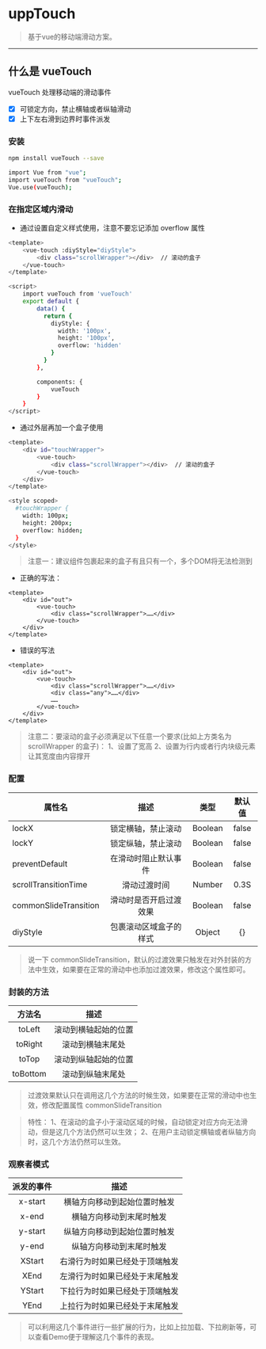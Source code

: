 # uppTouch

> 基于vue的移动端滑动方案。

------
## 什么是 vueTouch

vueTouch 处理移动端的滑动事件

- [x] 可锁定方向，禁止横轴或者纵轴滑动
- [x] 上下左右滑到边界时事件派发

### 安装
```bash
npm install vueTouch --save
```

```bash
import Vue from "vue";
import vueTouch from "vueTouch";
Vue.use(vueTouch);
```

### 在指定区域内滑动
* 通过设置自定义样式使用，注意不要忘记添加 overflow 属性
```bash
<template>
    <vue-touch :diyStyle="diyStyle">
        <div class="scrollWrapper"></div>  // 滚动的盒子
    </vue-touch>
</template>

<script>
    import vueTouch from 'vueTouch'
    export default {
        data() {
          return {
            diyStyle: {
              width: '100px',
              height: '100px',
              overflow: 'hidden'
            }
          }
        },

        components: {
            vueTouch
        }
    }
</script>
```
* 通过外层再加一个盒子使用
```bash
<template>
    <div id="touchWrapper">
        <vue-touch>
            <div class="scrollWrapper"></div>  // 滚动的盒子
        </vue-touch>
    </div>
</template>

<style scoped>
  #touchWrapper {
    width: 100px;
    height: 200px;
    overflow: hidden;
  }
</style>
```

> 注意一：建议组件包裹起来的盒子有且只有一个，多个DOM将无法检测到

* 正确的写法：
```
<template>
    <div id="out">
        <vue-touch>
            <div class="scrollWrapper">……</div>
        </vue-touch>
    </div>
</template>
```
* 错误的写法
```
<template>
    <div id="out">
        <vue-touch>
            <div class="scrollWrapper">……</div>
            <div class="any">……</div>
            ……
        </vue-touch>
    </div>
</template>
```

> 注意二：要滚动的盒子必须满足以下任意一个要求(比如上方类名为 scrollWrapper 的盒子)：
            1、设置了宽高
            2、设置为行内或者行内块级元素让其宽度由内容撑开

### 配置

| 属性名     | 描述   |  类型  |  默认值  |
| --------   | :----:  | :----:  | :----:  |
| lockX     | 锁定横轴，禁止滚动 |   Boolean     |   false     |
| lockY        |   锁定纵轴，禁止滚动   |   Boolean     |   false   |
| preventDefault        |   在滑动时阻止默认事件   |   Boolean     |   false   |
| scrollTransitionTime        |   滑动过渡时间   |   Number     |   0.3S   |
| commonSlideTransition        |   滑动时是否开启过渡效果   |    Boolean     |  false   |
| diyStyle        |   包裹滚动区域盒子的样式   |   Object     |   {}   |

> 说一下 commonSlideTransition，默认的过渡效果只触发在对外封装的方法中生效，如果要在正常的滑动中也添加过渡效果，修改这个属性即可。

### 封装的方法
| 方法名     | 描述   |
| :----:   | :----:  |
| toLeft     | 滚动到横轴起始的位置 |
| toRight        |   滚动到横轴末尾处   |
| toTop        |   滚动到纵轴起始的位置   |
| toBottom        |   滚动到纵轴末尾处   |
> 过渡效果默认只在调用这几个方法的时候生效，如果要在正常的滑动中也生效，修改配置属性 commonSlideTransition

> 特性：
1、在滚动的盒子小于滚动区域的时候，自动锁定对应方向无法滑动，但是这几个方法仍然可以生效；
2、在用户主动锁定横轴或者纵轴方向时，这几个方法仍然可以生效。

### 观察者模式
| 派发的事件     | 描述   |
| :----:   | :----:  |
| x-start     | 横轴方向移动到起始位置时触发 |
| x-end        |   横轴方向移动到末尾时触发   |
| y-start        |   纵轴方向移动到起始位置时触发   |
| y-end        |   纵轴方向移动到末尾时触发   |
| XStart        |   右滑行为时如果已经处于顶端触发   |
| XEnd        |   左滑行为时如果已经处于末尾触发   |
| YStart        |   下拉行为时如果已经处于顶端触发   |
| YEnd        |   上拉行为时如果已经处于末尾触发   |

> 可以利用这几个事件进行一些扩展的行为，比如上拉加载、下拉刷新等，可以查看Demo便于理解这几个事件的表现。
